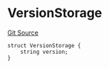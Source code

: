 # VersionStorage
[Git Source](https://github.com/thrackle-io/tron/blob/29c2cd95da29b0356348370e1ddb4d7bdc24a711/src/protocol/diamond/VersionFacetLib.sol)


```solidity
struct VersionStorage {
    string version;
}
```

